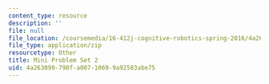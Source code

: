 ```yaml
---
content_type: resource
description: ''
file: null
file_location: /coursemedia/16-412j-cognitive-robotics-spring-2016/4a263099790fa00710699a92583abe75_MIT16_412JS16_MiniPSet2_semantic_localization.zip
file_type: application/zip
resourcetype: Other
title: Mini Problem Set 2
uid: 4a263099-790f-a007-1069-9a92583abe75
---
```

